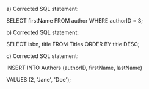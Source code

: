a) Corrected SQL statement:

SELECT firstName FROM author WHERE authorID = 3;

b) Corrected SQL statement:

SELECT isbn, title FROM Titles ORDER BY title DESC;

c) Corrected SQL statement:

INSERT INTO Authors (authorID, firstName, lastName)

VALUES (2, 'Jane', 'Doe');
